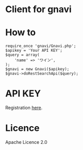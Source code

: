 # Client for gnavi

# How to

    require_once 'gnavi/Gnavi.php';
    $apikey = 'Your API KEY';
    $query = array(
        'name' => 'ワイン',
    );
    $gnavi = new Gnavi($apikey);
    $gnavi->doRestSearchApi($query);

# API KEY

Registration [here](http://api.gnavi.co.jp/api/use.htm).

# Licence

Apache Licence 2.0
